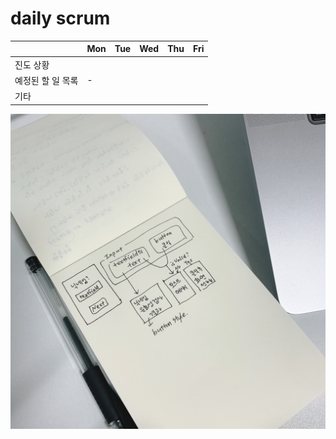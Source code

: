 # daily scrum

|                   | Mon  | Tue  | Wed  | Thu  | Fri  |
| ----------------- | ---- | ---- | ---- | ---- | ---- |
| 진도 상황         |      |      |      |      |      |
| 예정된 할 일 목록 | -    |      |      |      |      |
| 기타              |      |      |      |      |      |







![IMG_8275](week02.assets/IMG_8275.JPG)